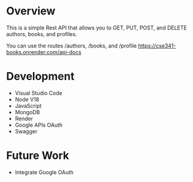 # Overview

This is a simple Rest API that allows you to GET, PUT, POST, and DELETE authors, books, and profiles. 

You can use the routes /authors, /books, and /profile
https://cse341-books.onrender.com/api-docs

# Development

* Visual Studio Code
* Node V18
* JavaScript
* MongoDB
* Render
* Google APIs OAuth
* Swagger



# Future Work

- Integrate Google OAuth
